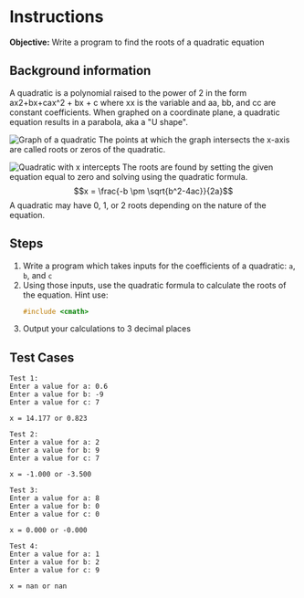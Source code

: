 # Instructions
**Objective:** Write a program to find the roots of a quadratic equation

## Background information 
A quadratic is a polynomial raised to the power of 2 in the form ax2+bx+cax^2 + bx + c where xx is the variable and aa, bb, and cc are constant coefficients. When graphed on a coordinate plane, a quadratic equation results in a parabola, aka a "U shape". 

![Graph of a quadratic](https://i.imgur.com/PDrwGZU.png)
The points at which the graph intersects the x-axis are called roots or zeros of the quadratic.

![Quadratic with x intercepts](https://i.imgur.com/f38Ph7l.png)
The roots are found by setting the given equation equal to zero and solving using the quadratic formula.
$$x = \frac{-b \pm \sqrt{b^2-4ac}}{2a}$$
A quadratic may have 0, 1, or 2 roots depending on the nature of the equation.


## Steps
1. Write a program which takes inputs for the coefficients of a quadratic: `a`, `b`, and `c`
2. Using those inputs, use the quadratic formula to calculate the roots of the equation. Hint use:
    ```cpp
    #include <cmath>
    ```
3. Output your calculations to 3 decimal places


## Test Cases
```
Test 1:
Enter a value for a: 0.6
Enter a value for b: -9
Enter a value for c: 7

x = 14.177 or 0.823
```
```
Test 2:
Enter a value for a: 2
Enter a value for b: 9
Enter a value for c: 7

x = -1.000 or -3.500
```
```
Test 3:
Enter a value for a: 8
Enter a value for b: 0
Enter a value for c: 0

x = 0.000 or -0.000
```
```
Test 4:
Enter a value for a: 1
Enter a value for b: 2
Enter a value for c: 9

x = nan or nan
```
